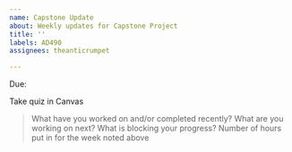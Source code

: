 ```yaml
---
name: Capstone Update
about: Weekly updates for Capstone Project
title: ''
labels: AD490
assignees: theanticrumpet

---
```


Due:

Take quiz in Canvas

> What have you worked on and/or completed recently?
> What are you working on next?
> What is blocking your progress?
> Number of hours put in for the week noted above
